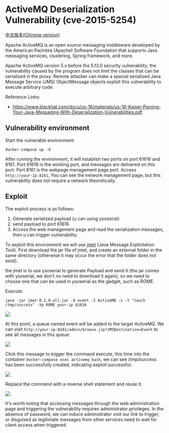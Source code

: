 # ActiveMQ Deserialization Vulnerability (cve-2015-5254)

[中文版本(Chinese version)](README.zh-cn.md)

Apache ActiveMQ is an open source messaging middleware developed by the American Pachitea (Apache) Software Foundation that supports Java messaging services, clustering, Spring framework, and more.

Apache ActiveMQ version 5.x before the 5.13.0 security vulnerability, the vulnerability caused by the program does not limit the classes that can be serialized in the proxy. Remote attacker can make a special serialized Java Message Service (JMS) ObjectMessage objects exploit this vulnerability to execute arbitrary code.

Reference Links:

- https://www.blackhat.com/docs/us-16/materials/us-16-Kaiser-Pwning-Your-Java-Messaging-With-Deserialization-Vulnerabilities.pdf

## Vulnerability environment

Start the vulnerable environment:

```
docker-compose up -d
``` 

After running the environment, it will establish two ports on port 61616 and 8161. Port 61616 is the working port, and messages are delivered on this port. Port 8161 is the webpage management page port. Access ` http://your-Ip:8161`, You can see the network management page, but this vulnerability does not require a network theoretically.

## Exploit

The exploit process is as follows:

1. Generate serialized payload (u can using ysoserial)
2. send payload to port 61616
3. Access the web management page and read the serialization messages, then u can trigger vulnerability.

To exploit this environment we will use [jmet](https://github.com/matthiaskaiser/jmet) (Java Message Exploitation Tool). First download the jar file of jmet, and create an external folder in the same directory (otherwise it may occur the error that the folder does not exist).

the jmet is to use ysoserial to generate Payload and send it (the jar comes with ysoserial, we don't no need to download it again), so we need to choose one that can be used in ysoserial as the gadget, such as ROME.

Execute:

```
java -jar jmet-0.1.0-all.jar -Q event -I ActiveMQ -s -Y "touch /tmp/success" -Yp ROME your-ip 61616
``` 

![](1.png)

At this point, a queue named event will be added to the target ActiveMQ. We can visit `http://your-ip:8161/admin/browse.jsp?JMSDestination=Event` to see all messages in this queue:

![](2.png)

Click this message to trigger the command execute, this time into the container `docker-compose exec activemq bash`, we can see /tmp/success has been successfully created, indicating exploit successful:

![](3.png)

Replace the command with a reverse shell statement and reuse it:

![](4.png)

It's worth noting that accessing messages through the web administration page and triggering the vulnerability requires administrator privileges. In the absence of password, we can induce administrator visit our link to trigger, or disguised as legitimate messages from other services need to wait for client access when triggered.